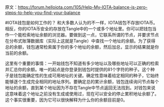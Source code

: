 原文：https://forum.helloiota.com/105/Help-My-IOTA-balance-is-zero-steps-to-help-you-find-your-balance

#IOTA钱包是如何工作的？
和大多数人认为的不一样，IOTA钱包不存放IOTA币。相反，你的IOTA币安全的存放在Tangle中的一个或多个地址里。你可以把钱包当作一个能检索地址余额的浏览器。要做到这一点，它联系所谓的节点，并要求节点在分布式账簿数据库（实际上这就是Tangle）中查找一个地址的余额。为了获得总的余额，钱包通常检索属于你的多个地址的余额，然后加总，显示的结果就是你当前的余额。

这里有个重要的事情：一开始钱包不知道有多少地址以及哪些地址可以正确的检索并汇总你的余额。唯一的起点是你登录到钱包时提供的81个字符的种子。这个种子是钱包能确定性的生成可用地址的关键。确定性意味着给定相同的种子，它始终能够逐个生成完全相同的地址序列。要确定总的累计余额，钱包连续询问节点每个地址的余额，直到某个地址因为不存在Tangle中节点返回无法找到。对钱包来说这意味着这个地址之前没有生成或使用过，现在可以安全的停止累积地址余额了。这个事实很重要，因为它可以很快解释为什么你的余额目前是0。

